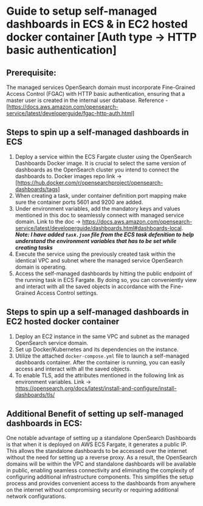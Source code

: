 # Guide to setup self-managed dashboards in ECS & in EC2 hosted docker container [Auth type -> HTTP basic authentication]

## Prerequisite:
The managed services OpenSearch domain must incorporate Fine-Grained Access Control (FGAC) with HTTP basic authentication, ensuring that a master user is created in the internal user database.
Reference - [https://docs.aws.amazon.com/opensearch-service/latest/developerguide/fgac-http-auth.html]

## Steps to spin up a self-managed dashboards in ECS
1. Deploy a service within the ECS Fargate cluster using the OpenSearch Dashboards Docker image. It is crucial to select the same version of dashboards as the OpenSearch cluster you intend to connect the dashboards to. 
Docker images repo link → [https://hub.docker.com/r/opensearchproject/opensearch-dashboards/tags]
2. When creating a task, under container definition port mapping make sure the container ports 5601 and 9200 are added.
3. Under environment variables, add the mandatory keys and values mentioned in this doc to seamlessly connect with managed service domain.
Link to the doc → https://docs.aws.amazon.com/opensearch-service/latest/developerguide/dashboards.html#dashboards-local.
***Note: I have added `task.json` file from the ECS task defenition to help understand the environment variables that has to be set while creating tasks***
5. Execute the service using the previously created task within the identical VPC and subnet where the managed service OpenSearch domain is operating.
6. Access the self-managed dashboards by hitting the public endpoint of the running task in ECS Fargate. By doing so, you can conveniently view and interact with all the saved objects in accordance with the Fine-Grained Access Control settings.

## Steps to spin up a self-managed dashboards in EC2 hosted docker container
1. Deploy an EC2 instance in the same VPC and subnet as the managed OpenSearch service domain.
2. Set up Docker/Kubernetes and its dependencies on the instance.
3. Utilize the attached `docker-compose.yml` file to launch a self-managed dashboards container. After the container is running, you can easily access and interact with all the saved objects.
4. To enable TLS, add the attributes mentioned in the following link as environment variables. Link -> https://opensearch.org/docs/latest/install-and-configure/install-dashboards/tls/

## Additional Benefit of setting up self-managed dashboards in ECS:
One notable advantage of setting up a standalone OpenSearch Dashboards is that when it is deployed on AWS ECS Fargate, it generates a public IP. This allows the standalone dashboards to be accessed over the internet without the need for setting up a reverse proxy. As a result, the OpenSearch domains will be within the VPC and standalone dashboards will be available in public, enabling seamless connectivity and eliminating the complexity of configuring additional infrastructure components. This simplifies the setup process and provides convenient access to the dashboards from anywhere on the internet without compromising security or requiring additional network configurations.
